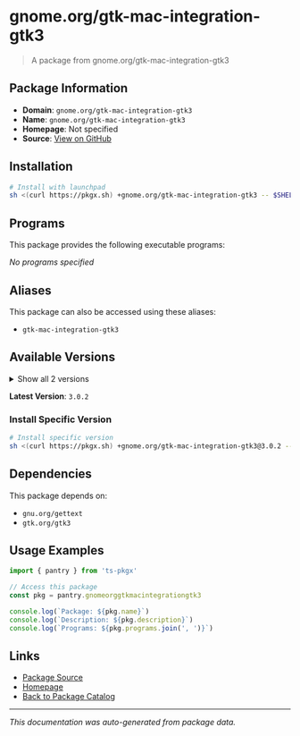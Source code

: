 # gnome.org/gtk-mac-integration-gtk3

> A package from gnome.org/gtk-mac-integration-gtk3

## Package Information

- **Domain**: `gnome.org/gtk-mac-integration-gtk3`
- **Name**: `gnome.org/gtk-mac-integration-gtk3`
- **Homepage**: Not specified
- **Source**: [View on GitHub](https://github.com/pkgxdev/pantry/tree/main/projects/gnome.org/gtk-mac-integration-gtk3/package.yml)

## Installation

```bash
# Install with launchpad
sh <(curl https://pkgx.sh) +gnome.org/gtk-mac-integration-gtk3 -- $SHELL -i
```

## Programs

This package provides the following executable programs:

*No programs specified*

## Aliases

This package can also be accessed using these aliases:

- `gtk-mac-integration-gtk3`

## Available Versions

<details>
<summary>Show all 2 versions</summary>

- `3.0.2`, `3.0.1`

</details>

**Latest Version**: `3.0.2`

### Install Specific Version

```bash
# Install specific version
sh <(curl https://pkgx.sh) +gnome.org/gtk-mac-integration-gtk3@3.0.2 -- $SHELL -i
```

## Dependencies

This package depends on:

- `gnu.org/gettext`
- `gtk.org/gtk3`

## Usage Examples

```typescript
import { pantry } from 'ts-pkgx'

// Access this package
const pkg = pantry.gnomeorggtkmacintegrationgtk3

console.log(`Package: ${pkg.name}`)
console.log(`Description: ${pkg.description}`)
console.log(`Programs: ${pkg.programs.join(', ')}`)
```

## Links

- [Package Source](https://github.com/pkgxdev/pantry/tree/main/projects/gnome.org/gtk-mac-integration-gtk3/package.yml)
- [Homepage](#)
- [Back to Package Catalog](../package-catalog.md)

---

*This documentation was auto-generated from package data.*
